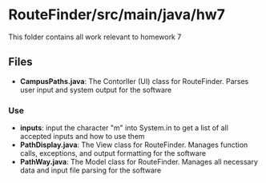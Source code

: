 # RouteFinder/src/main/java/hw7

This folder contains all work relevant to homework 7

## Files
- **CampusPaths.java**: The Contorller (UI) class for RouteFinder. Parses user input and system output for the software
### Use
- **inputs**: input the character "m" into System.in to get a list of all accepted inputs and how to use them
- **PathDisplay.java**: The View class for RouteFinder. Manages function calls, exceptions, and output formatting for the software
- **PathWay.java**: The Model class for RouteFinder. Manages all necessary data and input file parsing for the software
